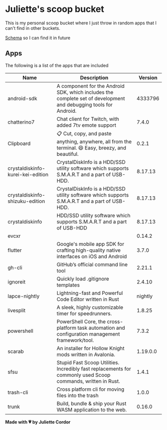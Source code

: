 # Juliette's scoop bucket

This is my personal scoop bucket where I just throw in random apps that I can't find in other buckets.

[Schema](https://raw.githubusercontent.com/ScoopInstaller/Scoop/master/schema.json) so I can find it in future

## Apps

The following is a list of the apps that are included

| Name       | Description       | Version       |
| ---------- | ----------------- | ------------- |
|android-sdk|A component for the Android SDK, which includes the complete set of development and debugging tools for Android.|4333796|
|chatterino7|Chat client for Twitch, with added 7tv emote support|7.4.0|
|Clipboard|📋 Cut, copy, and paste anything, anywhere, all from the terminal. 😄 Easy, breezy, and beautiful.|0.2.1|
|crystaldiskinfo-kurei-kei-edition|CrystalDiskInfo is a HDD/SSD utility software which supports S.M.A.R.T and a part of USB-HDD.|8.17.13|
|crystaldiskinfo-shizuku-edition|CrystalDiskInfo is a HDD/SSD utility software which supports S.M.A.R.T and a part of USB-HDD.|8.17.13|
|crystaldiskinfo|HDD/SSD utility software which supports S.M.A.R.T and a part of USB-HDD|8.17.13|
|evcxr||0.14.2|
|flutter|Google's mobile app SDK for crafting high-quality native interfaces on iOS and Android|3.7.0|
|gh-cli|GitHub’s official command line tool|2.21.1|
|ignoreit|Quickly load .gitignore templates|2.4.10|
|lapce-nightly|Lightning-fast and Powerful Code Editor written in Rust|nightly|
|livesplit|A sleek, highly customizable timer for speedrunners.|1.8.25|
|powershell|PowerShell Core, the cross-platform task automation and configuration management framework/tool.|7.3.2|
|scarab|An installer for Hollow Knight mods written in Avalonia.|1.19.0.0|
|sfsu|Stupid Fast Scoop Utilities. Incredibly fast replacements for commonly used Scoop commands, written in Rust.|1.4.1|
|trash-cli|Cross platform cli for moving files into the trash|1.0.0|
|trunk|Build, bundle & ship your Rust WASM application to the web. |0.16.0|


**Made with 💗 by Juliette Cordor**
